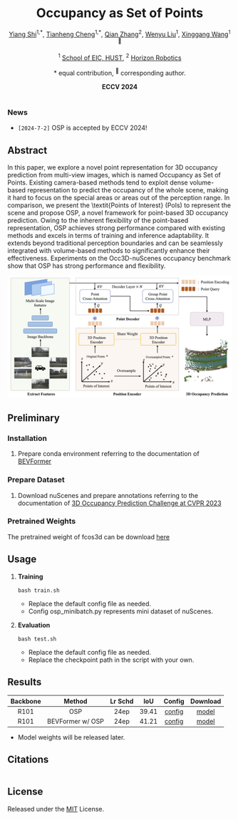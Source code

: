 <div align="center">
<h1>Occupancy as Set of Points </h1>

[Yiang Shi](https://github.com/shawnsya)<sup>1,\*</sup>, [Tianheng Cheng](https://scholar.google.com/citations?user=PH8rJHYAAAAJ)<sup>1,\*</sup>, [Qian Zhang](https://scholar.google.com/citations?user=pCY-bikAAAAJ&hl=zh-CN)<sup>2</sup>, [Wenyu Liu](http://eic.hust.edu.cn/professor/liuwenyu/)<sup>1</sup>, [Xinggang Wang](https://xwcv.github.io/)<sup>1 :email:</sup>
 
<sup>1</sup>  [School of EIC, HUST](http://english.eic.hust.edu.cn/),
<sup>2</sup>  [Horizon Robotics](https://en.horizonrobotics.com/)


\* equal contribution, <sup>:email:</sup> corresponding author.

**ECCV 2024**

</div>


#

### News
* `[2024-7-2]` OSP is accepted by ECCV 2024!


## Abstract
In this paper, we explore a novel point representation for 3D occupancy prediction from multi-view images, which is named Occupancy as Set of Points. Existing camera-based methods tend to exploit dense volume-based representation to predict the occupancy of the whole scene, making it hard to focus on the special areas or areas out of the perception range. In comparison, we present the \textit{Points of Interest} (PoIs) to represent the scene and propose OSP, a novel framework for point-based 3D occupancy prediction. Owing to the inherent flexibility of the point-based representation, OSP achieves strong performance compared with existing methods and excels in terms of training and inference adaptability. It extends beyond traditional perception boundaries and can be seamlessly integrated with volume-based methods to significantly enhance their effectiveness. Experiments on the Occ3D-nuScenes occupancy benchmark show that OSP has strong performance and flexibility.

<div align="center">
<img src="assets/architecture.png" />
</div>

## Preliminary

### Installation
1. Prepare conda environment referring to the documentation of [BEVFormer](https://github.com/fundamentalvision/BEVFormer/blob/master/docs/install.md)

### Prepare Dataset
1. Download nuScenes and prepare annotations referring to the documentation of [3D Occupancy Prediction Challenge at CVPR 2023](https://github.com/CVPR2023-3D-Occupancy-Prediction/CVPR2023-3D-Occupancy-Prediction)

### Pretrained Weights 
The pretrained weight of fcos3d can be download [here](https://github.com/zhiqi-li/storage/releases/download/v1.0/r101_dcn_fcos3d_pretrain.pth)


## Usage 
1. **Training**
    ```shell
    bash train.sh
    ```
    * Replace the default config file as needed.
    * Config osp_minibatch.py represents mini dataset of nuScenes. 


2. **Evaluation**
    ```shell
    bash test.sh
    ```
    * Replace the default config file as needed.
    * Replace the checkpoint path in the script with your own.

## Results
| Backbone | Method | Lr Schd | IoU|  Config | Download |
| :---: | :---: | :---: | :---: | :---: | :---: |
| R101 | OSP | 24ep | 39.41 |[config](projects/configs/osp/osp.py) |[model]()|
| R101 | BEVFormer w/ OSP | 24ep | 41.21 |[config](projects/configs/osp/osp.py) |[model]()|

* Model weights will be released later.

## Citations
```bibtex
```

## License

Released under the [MIT](LICENSE) License.